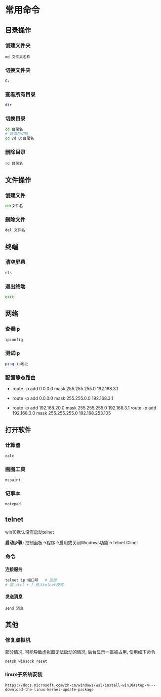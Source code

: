 # 常用命令

## 目录操作

### 创建文件夹

```
md 文件夹名称
```

### 切换文件夹

```bash
C:
```

### 查看所有目录

```bash
dir
```

### 切换目录

```bash
cd 目录名
# 跨盘符切换
cd /d D:目录名
```

### 删除目录

```
rd 目录名
```



## 文件操作

### 创建文件

```bash
cd>文件名
```

### 删除文件

```bash
del 文件名
```

## 终端

### 清空屏幕

```bash
cls
```

### 退出终端

```bash
exit
```

## 网络

### 查看ip

```bash
ipconfig
```

### 测试ip

```bash
ping ip地址
```

### 配置静态路由 

- route -p  add 0.0.0.0 mask 255.255.255.0 192.168.3.1

- route -p  add 0.0.0.0 mask 255.255.0.0 192.168.3.1

  

- route -p  add 192.168.20.0 mask 255.255.255.0 192.168.3.1
  route -p  add 192.168.3.0 mask 255.255.255.0 192.168.253.105

## 打开软件

### 计算器

```bash
calc
```

### 画图工具

```
mspaint
```

### 记事本

```sh
notepad
```

## telnet

win10默认没有启动telnet

**启动步骤:**  控制面板->程序->启用或关闭Windows功能->Telnet Clinet

### 命令

#### 连接服务

```sh
telnet ip 端口号   # 连接
# 按 ctrl + ] 进入telnet模式
```

#### 发送消息

```shell
send 消息
```



## 其他

### 修复虚拟机

部分情况, 可能导致虚拟器无法启动的情况, 后台显示一直被占用, 使用如下命令

```
netsh winsock reset
```

### linux子系统安装

```
https://docs.microsoft.com/zh-cn/windows/wsl/install-win10#step-4---download-the-linux-kernel-update-package
```

